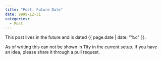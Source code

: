 ```yaml
---
title: "Post: Future Date"
date: 9999-12-31
categories:
  - Post
---
```


This post lives in the future and is dated {{ page.date | date: "%c" }}. 

As of writing this can not be shown in 11ty in the current setup. If you have an idea, please share it through a pull request.